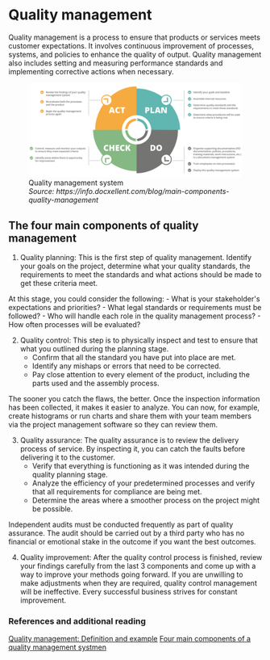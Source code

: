 # Quality management

Quality management is a process to ensure that products or services meets customer expectations. It involves continuous improvement of processes, systems, and policies to enhance the quality of output. Quality management also includes setting and measuring performance standards and implementing corrective actions when necessary.

<figure>
    <img src="../images/Four_components_QA.png">
    <figcaption>
        Quality management system <br>
        <i>Source: https://info.docxellent.com/blog/main-components-quality-management</i>
    </figcaption>
</figure>

## The four main components of quality management

1. Quality planning:
This is the first step of quality management. Identify your goals on the project, determine what your quality standards, the requirements to meet the standards and what actions should be made to get these criteria meet.

At this stage, you could consider the following:
    - What is your stakeholder's expectations and priorities?
    - What legal standards or requirements must be followed?
    - Who will handle each role in the quality management process?
    - How often processes will be evaluated?

2. Quality control:
This step is to physically inspect and test to ensure that what you outlined during the planning stage.
    - Confirm that all the standard you have put into place are met.
    - Identify any mishaps or errors that need to be corrected.
    - Pay close attention to every element of the product, including the parts used and the assembly process.

The sooner you catch the flaws, the better. Once the inspection information has been collected, it makes it easier to analyze. You can now, for example, create histograms or run charts and share them with your team members via the project management software so they can review them.

3. Quality assurance:
The quality assurance is to review the delivery process of service. By inspecting it, you can catch the faults before delivering it to the customer.
    - Verify that everything is functioning as it was intended during the quality planning stage.
    - Analyze the efficiency of your predetermined processes and verify that all requirements for compliance are being met.
    - Determine the areas where a smoother process on the project might be possible.

Independent audits must be conducted frequently as part of quality assurance. The audit should be carried out by a third party who has no financial or emotional stake in the outcome if you want the best outcomes.

4. Quality improvement:
After the quality control process is finished, review your findings carefully from the last 3 components and come up with a way to improve your methods going forward. If you are unwilling to make adjustments when they are required, quality control management will be ineffective. Every successful business strives for constant improvement.


### References and additional reading
[Quality management: Definition and example](https://www.investopedia.com/terms/q/quality-management.asp)
[Four main components of a quality management systmen](https://info.docxellent.com/blog/main-components-quality-management)